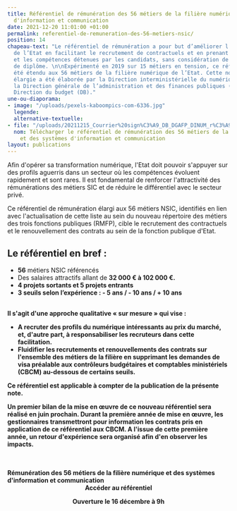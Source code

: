 ```yaml
---
title: Référentiel de rémunération des 56 métiers de la filière numérique et des systèmes
  d'information et communication
date: 2021-12-20 11:01:00 +01:00
permalink: referentiel-de-remuneration-des-56-metiers-nsic/
position: 14
chapeau-text: "Le référentiel de rémunération a pour but d’améliorer l’attractivité
  de l’Etat en facilitant le recrutement de contractuels et en prenant en compte l’expertise
  et les compétences détenues par les candidats, sans considération de leur niveau
  de diplôme. \n\nExpérimenté en 2019 sur 15 métiers en tension, ce référentiel a
  été étendu aux 56 métiers de la filière numérique de l’Etat. Cette nouvelle version
  élargie a été élaborée par la Direction interministérielle du numérique (DINUM),
  la Direction générale de l’administration et des finances publiques (DGAFP) et la
  Direction du budget (DB)."
une-ou-diaporama:
- image: "/uploads/pexels-kaboompics-com-6336.jpg"
  legende: 
  alternative-textuelle: 
- file: "/uploads/20211215_Courrier%20sign%C3%A9_DB_DGAFP_DINUM_r%C3%A9f%C3%A9rentiel%20r%C3%A9mun%C3%A9ration%20NSIC-9a42c6.PDF"
  nom: Télécharger le référentiel de rémunération des 56 métiers de la filière numérique
    et des systèmes d'information et communication
layout: publications
---
```


Afin d'opérer sa transformation numérique, l'Etat doit pouvoir s'appuyer sur des profils aguerris dans un secteur où les compétences évoluent rapidement et sont rares. Il est fondamental de renforcer l'attractivité des rémunérations des métiers SIC et de réduire le différentiel avec le secteur privé.

Ce référentiel de rémunération élargi aux 56 métiers NSIC, identifiés en lien avec l'actualisation de cette liste au sein du nouveau répertoire des métiers des trois fonctions publiques (RMFP), cible le recrutement des contractuels et le renouvellement des contrats au sein de la fonction publique d'Etat.

<div class="noir encadre" style="margin-bottom:30px;"><h2 class="h3">Le référentiel en bref :</h2>
<p><ul><li><b>56</b> métiers NSIC référencés</li>
<li>Des salaires attractifs allant de <b>32 000 € à 102 000 €.</li>
<li><b>4 projets sortants et 5 projets entrants</b></li>
<li><b>3 seuils selon l’expérience : - 5 ans / - 10 ans / + 10 ans</b></li></ul></p></div>

Il s'agit d'une approche qualitative « sur mesure » qui vise :

* A recruter des profils du numérique intéressants au prix du marché, et, d'autre part, à responsabiliser les recruteurs dans cette facilitation. 
* Fluidifier les recrutements et renouvellements des contrats sur l'ensemble des métiers de la filière en supprimant les demandes de visa préalable aux contrôleurs budgétaires et comptables ministériels (CBCM) au-dessous de certains seuils.

Ce référentiel est applicable à compter de la publication de la présente note.

Un premier bilan de la mise en œuvre de ce nouveau référentiel sera réalisé en juin prochain. Durant la première année de mise en œuvre, les gestionnaires transmettront pour information les contrats pris en application de ce référentiel aux CBCM. A l'issue de cette première année, un retour d'expérience sera organisé afin d'en observer les impacts.

<br>
<br>
<div class="panel">
<b>Rémunération des 56 métiers de la filière numérique et des systèmes d'information et communication</b> 
<div align="center"><a [20211215_Courrier signé_DB_DGAFP_DINUM_référentiel rémunération NSIC.PDF](/uploads/20211215_Courrier%20sign%C3%A9_DB_DGAFP_DINUM_r%C3%A9f%C3%A9rentiel%20r%C3%A9mun%C3%A9ration%20NSIC.PDF)class="button"><b>Accéder au référentiel</b></a><p class="ouverture">Ouverture le 16 décembre à 9h</p></div>
</div>